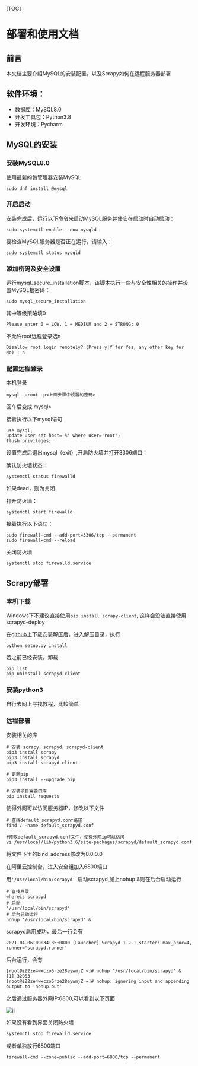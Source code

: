 [TOC]

# 部署和使用文档

## 前言

本文档主要介绍MySQL的安装配置，以及Scrapy如何在远程服务器部署

## 软件环境：

- 数据库：MySQL8.0
- 开发工具包：Python3.8
- 开发环境：Pycharm



## MySQL的安装

### 安装MySQL8.0

使用最新的包管理器安装MySQL

```shell
sudo dnf install @mysql
```

### 开启启动

安装完成后，运行以下命令来启动MySQL服务并使它在启动时自动启动：

```shell
sudo systemctl enable --now mysqld
```

要检查MySQL服务器是否正在运行，请输入：

```shell
sudo systemctl status mysqld
```

### 添加密码及安全设置

运行mysql_secure_installation脚本，该脚本执行一些与安全性相关的操作并设置MySQL根密码：

```shell
sudo mysql_secure_installation
```

其中等级策略填0

```shell
Please enter 0 = LOW, 1 = MEDIUM and 2 = STRONG: 0
```

不允许root远程登录选n

```shell
Disallow root login remotely? (Press y|Y for Yes, any other key for No) : n
```

### 配置远程登录

本机登录

```shell
mysql -uroot -p<上面步骤中设置的密码>
```

回车后变成 mysql>

接着执行以下mysql语句

```shell
use mysql;
update user set host='%' where user='root';
flush privileges;
```

设置完成后退出mysql（exit）,开启防火墙并打开3306端口：

确认防火墙状态：

```shell
systemctl status firewalld
```

如果dead，则为关闭

打开防火墙：

```shell
systemctl start firewalld
```

接着执行以下语句：

```shell
sudo firewall-cmd --add-port=3306/tcp --permanent
sudo firewall-cmd --reload
```

关闭防火墙

```shell
systemctl stop firewalld.service
```



## Scrapy部署

### 本机下载

Windows下不建议直接使用`pip install scrapy-client`, 这样会没法直接使用scrapyd-deploy

在[github](https://github.com/scrapy/scrapyd-client)上下载安装解压后，进入解压目录，执行

```
python setup.py install
```

若之前已经安装，卸载

```shell
pip list
pip uninstall scrapyd-client
```

### 安装python3

自行去网上寻找教程，比较简单

### 远程部署

安装相关的库

```shell
# 安装 scrapy，scrapyd，scrapyd-client
pip3 install scrapy
pip3 install scrapyd
pip3 install scrapyd-client

# 更新pip
pip3 install --upgrade pip

# 安装项目需要的库
pip install requests
```

使得外网可以访问服务器IP，修改以下文件

```shell
# 查找default_scrapyd.conf路径
find / -name default_scrapyd.conf

#修改default_scrapyd.conf文件，使得外网ip可以访问
vi /usr/local/lib/python3.6/site-packages/scrapyd/default_scrapyd.conf
```

将文件下里的bind_address修改为0.0.0.0

在阿里云控制台，进入安全组加入6800端口

用` '/usr/local/bin/scrapyd'  `启动scrapyd,加上nohup &则在后台启动运行

```shell
# 查找目录
whereis scrapyd
# 启动
'/usr/local/bin/scrapyd'
# 后台启动运行
nohup '/usr/local/bin/scrapyd' &
```

scrapyd启用成功，最后一行会有

```shell
2021-04-06T09:34:35+0800 [Launcher] Scrapyd 1.2.1 started: max_proc=4, runner='scrapyd.runner'
```

后台运行，会有

```shell
[root@iZ2ze4wxczo5rze28eywmjZ ~]# nohup '/usr/local/bin/scrapyd' &
[1] 32053
[root@iZ2ze4wxczo5rze28eywmjZ ~]# nohup: ignoring input and appending output to 'nohup.out'
```

之后通过服务器外网IP:6800,可以看到以下页面

![jj](https:/github.com/BUCT-JK1804-SoftwareEngineering-Museum/Museum-Data-Collection-Subsystem/raw/learn/Task3/image/a.jpg)

如果没有看到界面关闭防火墙

```sh
systemctl stop firewalld.service
```

或者单独放行6800端口

```shell
firewall-cmd --zone=public --add-port=6800/tcp --permanent
```

